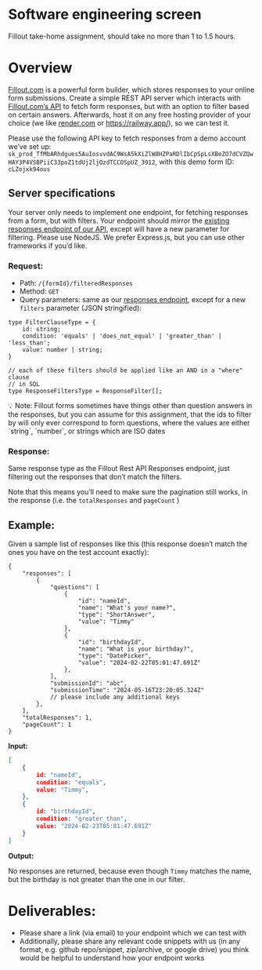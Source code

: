 # Software engineering screen

Fillout take-home assignment, should take no more than 1 to 1.5 hours.

# Overview

[Fillout.com](http://Fillout.com) is a powerful form builder, which stores responses to your online form submissions. Create a simple REST API server which interacts with [Fillout.com’s API](https://www.fillout.com/help/fillout-rest-api)  to fetch form responses, but with an option to filter based on certain answers. Afterwards, host it on any free hosting provider of your choice (we like [render.com](http://render.com) or https://railway.app/), so we can test it.

Please use the following API key to fetch responses from a demo account we’ve set up: `sk_prod_TfMbARhdgues5AuIosvvdAC9WsA5kXiZlW8HZPaRDlIbCpSpLsXBeZO7dCVZQwHAY3P4VSBPiiC33poZ1tdUj2ljOzdTCCOSpUZ_3912`, with this demo form ID: `cLZojxk94ous`

## Server specifications

Your server only needs to implement one endpoint, for fetching responses from a form, but with filters. Your endpoint should mirror the [existing responses endpoint of our API](https://www.fillout.com/help/fillout-rest-api#d8b24260dddd4aaa955f85e54f4ddb4d), except will have a new parameter for filtering. Please use NodeJS. We prefer Express.js, but you can use other frameworks if you’d like.

### **Request:**

- Path: `/{formId}/filteredResponses`
- Method: `GET`
- Query parameters: same as our [responses endpoint](https://www.fillout.com/help/fillout-rest-api#d8b24260dddd4aaa955f85e54f4ddb4d), except for a new `filters` parameter (JSON stringified):

```tsx
type FilterClauseType = {
	id: string;
	condition: 'equals' | 'does_not_equal' | 'greater_than' | 'less_than';
	value: number | string;
}

// each of these filters should be applied like an AND in a "where" clause
// in SQL
type ResponseFiltersType = ResponseFilter[];
```

<aside>
💡 Note: Fillout forms sometimes have things other than question answers in the responses, but you can assume for this assignment, that the ids to filter by will only ever correspond to form questions, where the values are either `string`, `number`, or strings which are ISO dates

</aside>

### Response:

Same response type as the Fillout Rest API Responses endpoint, just filtering out the responses that don’t match the filters.

Note that this means you’ll need to make sure the pagination still works, in the response (i.e. the `totalResponses` and `pageCount` )

## Example:

Given a sample list of responses like this (this response doesn’t match the ones you have on the test account exactly):

```tsx
{
	"responses": [
		{
			"questions": [
				{
					"id": "nameId",
					"name": "What's your name?",
					"type": "ShortAnswer",
					"value": "Timmy"
				},
				{
					"id": "birthdayId",
					"name": "What is your birthday?",
					"type": "DatePicker",
					"value": "2024-02-22T05:01:47.691Z"
				},
			],
			"submissionId": "abc",
			"submissionTime": "2024-05-16T23:20:05.324Z"
			// please include any additional keys
		},
	],
	"totalResponses": 1,
	"pageCount": 1
}

```

**Input:**

```json
[
	{
		id: "nameId",
		condition: "equals",
		value: "Timmy",
	},
	{
		id: "birthdayId",
		condition: "greater_than",
		value: "2024-02-23T05:01:47.691Z"
	}
]
```

**Output:**

No responses are returned, because even though `Timmy` matches the name, but the birthday is not greater than the one in our filter.

# Deliverables:

- Please share a link (via email) to your endpoint which we can test with
- Additionally, please share any relevant code snippets with us (in any format, e.g. github repo/snippet, zip/archive, or google drive) you think would be helpful to understand how your endpoint works